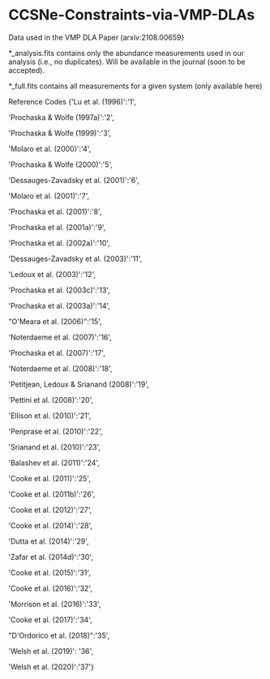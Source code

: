 # CCSNe-Constraints-via-VMP-DLAs
Data used in the VMP DLA Paper (arxiv:2108.00659}

*_analysis.fits contains only the abundance measurements used in our analysis (i.e., no duplicates). Will be available in the journal (soon to be accepted).

*_full.fits contains all measurements for a given system (only available here)

Reference Codes
{'Lu et al. (1996)':'1',

'Prochaska & Wolfe (1997a)':'2',

'Prochaska & Wolfe (1999)':'3',

'Molaro et al. (2000)':'4',

'Prochaska & Wolfe (2000)':'5',

'Dessauges-Zavadsky et al. (2001)':'6',

'Molaro et al. (2001)':'7',

'Prochaska et al. (2001)':'8',

'Prochaska et al. (2001a)':'9',

'Prochaska et al. (2002a)':'10',

'Dessauges-Zavadsky et al. (2003)':'11',

'Ledoux et al. (2003)':'12',

'Prochaska et al. (2003c)':'13',

'Prochaska et al. (2003a)':'14',

"O'Meara et al. (2006)":'15',

'Noterdaeme et al. (2007)':'16',

'Prochaska et al. (2007)':'17',

'Noterdaeme et al. (2008)':'18',

'Petitjean, Ledoux & Srianand (2008)':'19',

'Pettini et al. (2008)':'20',

'Ellison et al. (2010)':'21',

'Penprase et al. (2010)':'22',

'Srianand et al. (2010)':'23',

'Balashev et al. (2011)':'24',

'Cooke et al. (2011)':'25',

'Cooke et al. (2011b)':'26',

'Cooke et al. (2012)':'27',

'Cooke et al. (2014)':'28',

'Dutta et al. (2014)':'29',

'Zafar et al. (2014d)':'30',

'Cooke et al. (2015)':'31',

'Cooke et al. (2016)':'32',

'Morrison et al. (2016)':'33',

'Cooke et al. (2017)':'34',

"D'Ordorico et al. (2018)":'35',

'Welsh et al. (2019)': '36',

'Welsh et al. (2020)':'37'}
